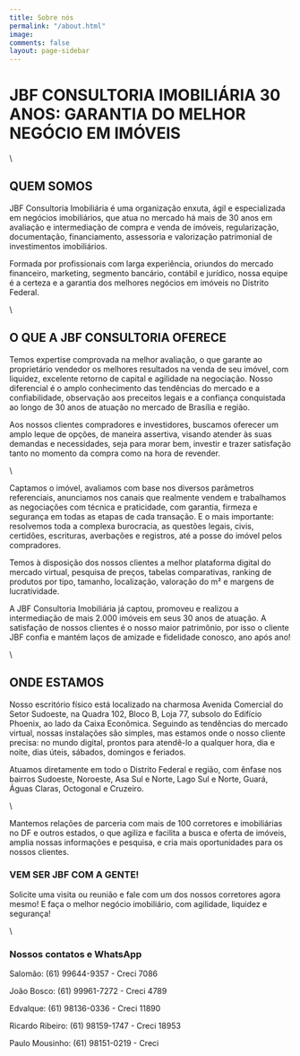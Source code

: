 ```yaml
---
title: Sobre nós
permalink: "/about.html"
image: 
comments: false
layout: page-sidebar
---
```


# JBF CONSULTORIA IMOBILIÁRIA 30 ANOS: GARANTIA DO MELHOR NEGÓCIO EM IMÓVEIS

\

## QUEM SOMOS

JBF Consultoria Imobiliária é uma organização enxuta, ágil e especializada em negócios imobiliários, que atua no mercado há mais de 30 anos em avaliação e intermediação de compra e venda de imóveis, regularização, documentação, financiamento, assessoria e valorização patrimonial de investimentos imobiliários.

Formada por profissionais com larga experiência, oriundos do mercado financeiro, marketing, segmento bancário, contábil e jurídico, nossa equipe é a certeza e a garantia dos melhores negócios em imóveis no Distrito Federal.

\

## O QUE A JBF CONSULTORIA OFERECE

Temos expertise comprovada na melhor avaliação, o que garante ao proprietário vendedor os melhores resultados na venda de seu imóvel, com liquidez, excelente retorno de capital e agilidade na negociação. Nosso diferencial é o amplo conhecimento das tendências do mercado e a confiabilidade, observação aos preceitos legais e a confiança conquistada ao longo de 30 anos de atuação no mercado de Brasília e região.

Aos nossos clientes compradores e investidores, buscamos oferecer um amplo leque de opções, de maneira assertiva, visando atender às suas demandas e necessidades, seja para morar bem, investir e trazer satisfação tanto no momento da compra como na hora de revender.

\

Captamos o imóvel, avaliamos com base nos diversos parâmetros referenciais, anunciamos nos canais que realmente vendem e trabalhamos as negociações com técnica e praticidade, com garantia, firmeza e segurança em todas as etapas de cada transação. E o mais importante: resolvemos toda a complexa burocracia, as questões legais, civis, certidões, escrituras, averbações e registros, até a posse do imóvel pelos compradores.

Temos à disposição dos nossos clientes a melhor plataforma digital do mercado virtual, pesquisa de preços, tabelas comparativas, ranking de produtos por tipo, tamanho, localização, valoração do m² e margens de lucratividade.

A JBF Consultoria Imobiliária já captou, promoveu e realizou a intermediação de mais 2.000 imóveis em seus 30 anos de atuação. A satisfação de nossos clientes é o nosso maior patrimônio, por isso o cliente JBF confia e mantém laços de amizade e fidelidade conosco, ano após ano!

\

## ONDE ESTAMOS

Nosso escritório físico está localizado na charmosa Avenida Comercial do Setor Sudoeste, na Quadra 102, Bloco B, Loja 77, subsolo do Edifício Phoenix, ao lado da Caixa Econômica. Seguindo as tendências do mercado virtual, nossas instalações são simples, mas estamos onde o nosso cliente precisa: no mundo digital, prontos para atendê-lo a qualquer hora, dia e noite, dias úteis, sábados, domingos e feriados.

Atuamos diretamente em todo o Distrito Federal e região, com ênfase nos bairros Sudoeste, Noroeste, Asa Sul e Norte, Lago Sul e Norte, Guará, Águas Claras, Octogonal e Cruzeiro.

\

Mantemos relações de parceria com mais de 100 corretores e imobiliárias no DF e outros estados, o que agiliza e facilita a busca e oferta de imóveis, amplia nossas informações e pesquisa, e cria mais oportunidades para os nossos clientes.

### VEM SER JBF COM A GENTE!

Solicite uma visita ou reunião e fale com um dos nossos corretores agora mesmo! E faça o melhor negócio imobiliário, com agilidade, liquidez e segurança!

\

### Nossos contatos e WhatsApp

Salomão: (61) 99644-9357 - Creci 7086

João Bosco: (61) 99961-7272 - Creci 4789

Edvalque: (61) 98136-0336 - Creci 11890

Ricardo Ribeiro: (61) 98159-1747 - Creci 18953

Paulo Mousinho: (61) 98151-0219 - Creci